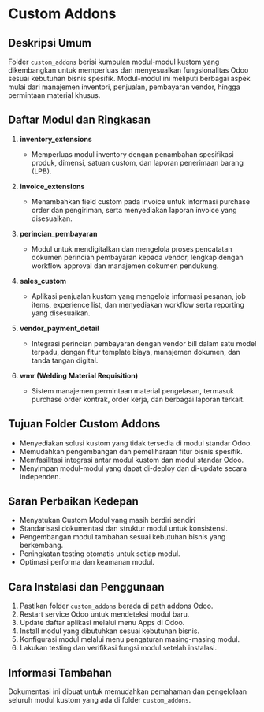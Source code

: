 # Custom Addons

## Deskripsi Umum

Folder `custom_addons` berisi kumpulan modul-modul kustom yang dikembangkan untuk memperluas dan menyesuaikan fungsionalitas Odoo sesuai kebutuhan bisnis spesifik. Modul-modul ini meliputi berbagai aspek mulai dari manajemen inventori, penjualan, pembayaran vendor, hingga permintaan material khusus.

## Daftar Modul dan Ringkasan

1. **inventory_extensions**

   - Memperluas modul inventory dengan penambahan spesifikasi produk, dimensi, satuan custom, dan laporan penerimaan barang (LPB).

2. **invoice_extensions**

   - Menambahkan field custom pada invoice untuk informasi purchase order dan pengiriman, serta menyediakan laporan invoice yang disesuaikan.

3. **perincian_pembayaran**

   - Modul untuk mendigitalkan dan mengelola proses pencatatan dokumen perincian pembayaran kepada vendor, lengkap dengan workflow approval dan manajemen dokumen pendukung.

4. **sales_custom**

   - Aplikasi penjualan kustom yang mengelola informasi pesanan, job items, experience list, dan menyediakan workflow serta reporting yang disesuaikan.

5. **vendor_payment_detail**

   - Integrasi perincian pembayaran dengan vendor bill dalam satu model terpadu, dengan fitur template biaya, manajemen dokumen, dan tanda tangan digital.

6. **wmr (Welding Material Requisition)**
   - Sistem manajemen permintaan material pengelasan, termasuk purchase order kontrak, order kerja, dan berbagai laporan terkait.

## Tujuan Folder Custom Addons

- Menyediakan solusi kustom yang tidak tersedia di modul standar Odoo.
- Memudahkan pengembangan dan pemeliharaan fitur bisnis spesifik.
- Memfasilitasi integrasi antar modul kustom dan modul standar Odoo.
- Menyimpan modul-modul yang dapat di-deploy dan di-update secara independen.

## Saran Perbaikan Kedepan

- Menyatukan Custom Modul yang masih berdiri sendiri
- Standarisasi dokumentasi dan struktur modul untuk konsistensi.
- Pengembangan modul tambahan sesuai kebutuhan bisnis yang berkembang.
- Peningkatan testing otomatis untuk setiap modul.
- Optimasi performa dan keamanan modul.


## Cara Instalasi dan Penggunaan

1. Pastikan folder `custom_addons` berada di path addons Odoo.
2. Restart service Odoo untuk mendeteksi modul baru.
3. Update daftar aplikasi melalui menu Apps di Odoo.
4. Install modul yang dibutuhkan sesuai kebutuhan bisnis.
5. Konfigurasi modul melalui menu pengaturan masing-masing modul.
6. Lakukan testing dan verifikasi fungsi modul setelah instalasi.

## Informasi Tambahan
Dokumentasi ini dibuat untuk memudahkan pemahaman dan pengelolaan seluruh modul kustom yang ada di folder `custom_addons`.

